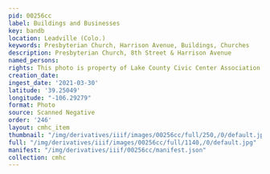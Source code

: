 ```yaml
---
pid: 00256cc
label: Buildings and Businesses
key: bandb
location: Leadville (Colo.)
keywords: Presbyterian Church, Harrison Avenue, Buildings, Churches
description: Presbyterian Church, 8th Street & Harrison Avenue
named_persons: 
rights: This photo is property of Lake County Civic Center Association.
creation_date: 
ingest_date: '2021-03-30'
latitude: '39.25049'
longitude: "-106.29279"
format: Photo
source: Scanned Negative
order: '246'
layout: cmhc_item
thumbnail: "/img/derivatives/iiif/images/00256cc/full/250,/0/default.jpg"
full: "/img/derivatives/iiif/images/00256cc/full/1140,/0/default.jpg"
manifest: "/img/derivatives/iiif/00256cc/manifest.json"
collection: cmhc
---
```

